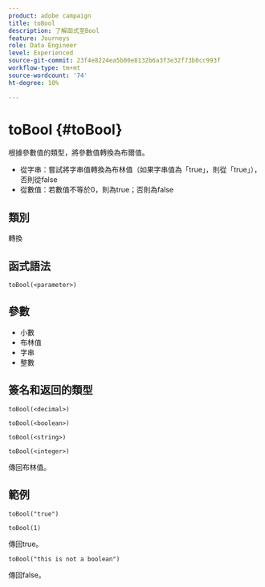 ```yaml
---
product: adobe campaign
title: toBool
description: 了解函式至Bool
feature: Journeys
role: Data Engineer
level: Experienced
source-git-commit: 23f4e8224ea5b00e8132b6a3f3e32f73b0cc993f
workflow-type: tm+mt
source-wordcount: '74'
ht-degree: 10%

---
```


# toBool {#toBool}

根據參數值的類型，將參數值轉換為布爾值。

* 從字串：嘗試將字串值轉換為布林值（如果字串值為「true」，則從「true」），否則從false
* 從數值：若數值不等於0，則為true；否則為false

## 類別

轉換

## 函式語法

`toBool(<parameter>)`

## 參數

* 小數
* 布林值
* 字串
* 整數

## 簽名和返回的類型

`toBool(<decimal>)`

`toBool(<boolean>)`

`toBool(<string>)`

`toBool(<integer>)`

傳回布林值。

## 範例

`toBool("true")`

`toBool(1)`

傳回true。

`toBool("this is not a boolean")`

傳回false。
